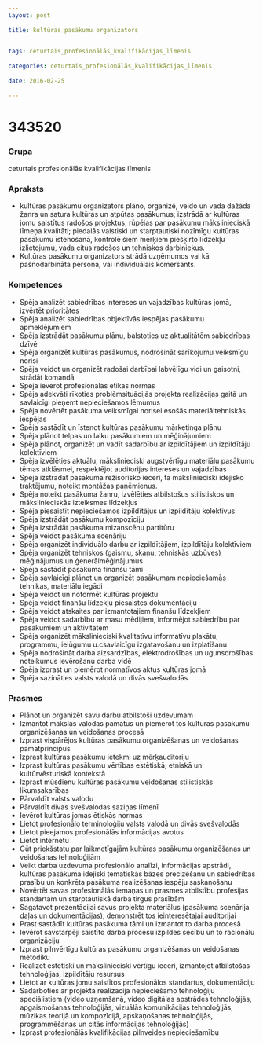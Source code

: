 ```yaml
---
layout: post
    
title: kultūras pasākumu organizators

    
tags: ceturtais_profesionālās_kvalifikācijas_līmenis
    
categories: ceturtais_profesionālās_kvalifikācijas_līmenis
    
date: 2016-02-25
    
---
```

# 343520

### Grupa
ceturtais profesionālās kvalifikācijas līmenis


### Apraksts

* kultūras pasākumu organizators plāno, organizē, veido un vada dažāda žanra un satura kultūras un atpūtas pasākumus; izstrādā ar kultūras jomu saistītus radošos projektus; rūpējas par pasākumu mākslinieciskā līmeņa kvalitāti; piedalās valstiski un starptautiski nozīmīgu kultūras pasākumu īstenošanā, kontrolē šiem mērķiem piešķirto līdzekļu izlietojumu, vada citus radošos un tehniskos darbiniekus. 
* Kultūras pasākumu organizators strādā uzņēmumos vai kā pašnodarbināta persona, vai individuālais komersants. 

### Kompetences

* Spēja analizēt sabiedrības intereses un vajadzības kultūras jomā, izvērtēt prioritātes
* Spēja analizēt sabiedrības objektīvās iespējas pasākumu apmeklējumiem
* Spēja izstrādāt pasākumu plānu, balstoties uz aktualitātēm sabiedrības dzīvē
* Spēja organizēt kultūras pasākumus, nodrošināt sarīkojumu veiksmīgu norisi
* Spēja veidot un organizēt radošai darbībai labvēlīgu vidi un gaisotni, strādāt komandā
* Spēja ievērot profesionālās ētikas normas
* Spēja adekvāti rīkoties problēmsituācijās projekta realizācijas gaitā un savlaicīgi pieņemt nepieciešamos lēmumus
* Spēja novērtēt pasākuma veiksmīgai norisei esošās materiāltehniskās iespējas
* Spēja sastādīt un īstenot kultūras pasākumu mārketinga plānu
* Spēja plānot telpas un laiku pasākumiem un mēģinājumiem
* Spēja plānot, organizēt un vadīt sadarbību ar izpildītājiem un izpildītāju kolektīviem
* Spēja izvēlēties aktuālu, mākslinieciski augstvērtīgu materiālu pasākumu tēmas atklāsmei, respektējot auditorijas intereses un vajadzības
* Spēja izstrādāt pasākuma režisorisko ieceri, tā mākslinieciski idejisko traktējumu, noteikt montāžas paņēmienus.
*  Spēja noteikt pasākuma žanru, izvēlēties atbilstošus stilistiskos un mākslinieciskās izteiksmes līdzekļus
* Spēja piesaistīt nepieciešamos izpildītājus un izpildītāju kolektīvus
* Spēja izstrādāt pasākumu kompozīciju
* Spēja izstrādāt pasākuma mizanscēnu partitūru
* Spēja veidot pasākuma scenāriju
* Spēja organizēt individuālo darbu ar izpildītājiem, izpildītāju kolektīviem
* Spēja organizēt tehniskos (gaismu, skaņu, tehniskās uzbūves) mēģinājumus un ģenerālmēģinājumus
* Spēja sastādīt pasākuma finanšu tāmi
* Spēja savlaicīgi plānot un organizēt pasākumam nepieciešamās tehnikas, materiālu iegādi
* Spēja veidot un noformēt kultūras projektu
* Spēja veidot finanšu līdzekļu piesaistes dokumentāciju
* Spēja veidot atskaites par izmantotajiem finanšu līdzekļiem
* Spēja veidot sadarbību ar masu mēdijiem, informējot sabiedrību par pasākumiem un aktivitātēm
* Spēja organizēt mākslinieciski kvalitatīvu informatīvu plakātu, programmu, ielūgumu u.csavlaicīgu izgatavošanu un izplatīšanu
* Spēja nodrošināt darba aizsardzības, elektrodrošības un ugunsdrošības noteikumus ievērošanu darba vidē
* Spēja izprast un piemērot normatīvos aktus kultūras jomā
* Spēja sazināties valsts valodā un divās svešvalodās

### Prasmes 
* Plānot un organizēt savu darbu atbilstoši uzdevumam
* Izmantot mākslas valodas pamatus un piemērot tos kultūras pasākumu organizēšanas un veidošanas procesā
* Izprast vispārējos kultūras pasākumu organizēšanas un veidošanas pamatprincipus
* Izprast kultūras pasākumu ietekmi uz mērķauditoriju
* Izprast kultūras pasākumu vērtības estētiskā, etniskā un kultūrvēsturiskā kontekstā
* Izprast mūsdienu kultūras pasākumu veidošanas stilistiskās likumsakarības
* Pārvaldīt valsts valodu
* Pārvaldīt divas svešvalodas saziņas līmenī
* Ievērot kultūras jomas ētiskās normas
* Lietot profesionālo terminoloģiju valsts valodā un divās svešvalodās
* Lietot pieejamos profesionālās informācijas avotus
* Lietot internetu
* Gūt priekšstatu par laikmetīgajām kultūras pasākumu organizēšanas un veidošanas tehnoloģijām
* Veikt darba uzdevuma profesionālo analīzi, informācijas apstrādi, kultūras pasākuma idejiski tematiskās bāzes precizēšanu un sabiedrības prasību un konkrēta pasākuma realizēšanas iespēju saskaņošanu
* Novērtēt savas profesionālās iemaņas un prasmes atbilstību profesijas standartam un starptautiskā darba tirgus prasībām
* Sagatavot prezentācijai savus projekta materiālus (pasākuma scenārija daļas un dokumentācijas), demonstrēt tos ieinteresētajai auditorijai
* Prast sastādīt kultūras pasākuma tāmi un izmantot to darba procesā
* Ievērot savstarpēji saistīto darba procesu izpildes secību un to racionālu organizāciju
* Izprast pilnvērtīgu kultūras pasākumu organizēšanas un veidošanas metodiku
* Realizēt estētiski un mākslinieciski vērtīgu ieceri, izmantojot atbilstošas tehnoloģijas, izpildītāju resursus
* Lietot ar kultūras jomu saistītos profesionālos standartus, dokumentāciju
* Sadarboties ar projekta realizācijā nepieciešamo tehnoloģiju speciālistiem (video uzņemšanā, video digitālas apstrādes tehnoloģijās, apgaismošanas tehnoloģijās, vizuālās komunikācijas tehnoloģijās, mūzikas teorijā un kompozīcijā, apskaņošanas tehnoloģijās, programmēšanas un citās informācijas tehnoloģijās)
* Izprast profesionālās kvalifikācijas pilnveides nepieciešamību